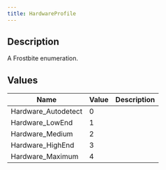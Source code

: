 ```yaml
---
title: HardwareProfile
---
```

## Description

A Frostbite enumeration.

## Values

| Name                 | Value | Description |
| -------------------- | ----- | ----------- |
| Hardware\_Autodetect | 0     |             |
| Hardware\_LowEnd     | 1     |             |
| Hardware\_Medium     | 2     |             |
| Hardware\_HighEnd    | 3     |             |
| Hardware\_Maximum    | 4     |             |
